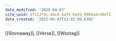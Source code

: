 ```yaml
---
date_modified: '2025-04-07'
site_uuid: df113f9c-abcd-4afd-bee9-996dadc48ef3
date_created: '2025-04-07T22:42:08.630Z'
---
```


[[Stornaway]], [[Verse]], [[Wootag]]